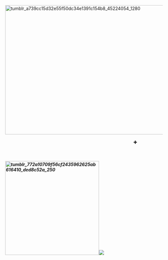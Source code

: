 <img width="1198" height="413" alt="tumblr_a739cc15d32e55f50dc34e1391c154b8_45224054_1280" src="https://github.com/user-attachments/assets/ebc1d993-33a1-408e-93c7-bc824af4f139" />


⠀⠀⠀⠀⠀⠀⠀⠀⠀⠀⠀⠀⠀⠀⠀⠀⠀⠀⠀⠀⠀⠀⠀⠀⠀⠀⠀⠀⠀⠀⠀⠀⠀⠀⠀⠀⠀⠀⠀⠀✚
ᅠᅠᅠᅠ


⠀⠀⠀

##### <img width="300" height="300" alt="tumblr_772a10709f56cf2435962625ab616410_ded8c52a_250" src="https://github.com/user-attachments/assets/97ee364f-a310-438a-89ec-94fdd31b68f4" />![](https://komarev.com/ghpvc/?username=your-github-username&color=fbb4f5)

ᅠᅠᅠᅠ


ᅠᅠᅠᅠᅠ

ᅠᅠᅠᅠᅠᅠᅠᅠ
